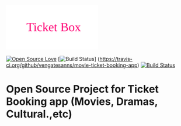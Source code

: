 <img src="/images/Logo.jpg" style="width: 50%" alt="ticket box logo" />
 
[![Open Source Love](https://badges.frapsoft.com/os/v1/open-source.svg?v=103)](https://github.com/ellerbrock/open-source-badges/)
[![Build Status](https://api.travis-ci.org/vengatesanns/movie-ticket-booking-app.svg?branch=master)] (https://travis-ci.org/github/vengatesanns/movie-ticket-booking-app)
[![Build Status](https://api.travis-ci.org/vengatesanns/movie-ticket-booking-app.svg?branch=master)](https://travis-ci.org/github/vengatesanns/movie-ticket-booking-app)

# Open Source Project for Ticket Booking app (Movies, Dramas, Cultural.,etc)  

